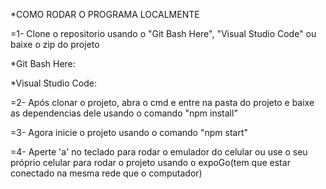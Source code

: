 *COMO RODAR O PROGRAMA LOCALMENTE

=1- Clone o repositorio usando o "Git Bash Here", "Visual Studio Code" ou baixe o zip do projeto

*Git Bash Here:

*Visual Studio Code: 

=2- Após clonar o projeto, abra o cmd e entre na pasta do projeto e baixe as dependencias dele usando o comando "npm install"



=3- Agora inicie o projeto usando o comando "npm start"



=4- Aperte 'a' no teclado para rodar o emulador do celular ou use o seu próprio celular para rodar o projeto usando o expoGo(tem que estar conectado na mesma rede que o computador)
